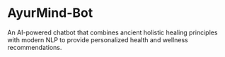 # AyurMind-Bot
 An AI-powered chatbot that combines ancient holistic healing principles with modern NLP to provide personalized health and wellness recommendations.
